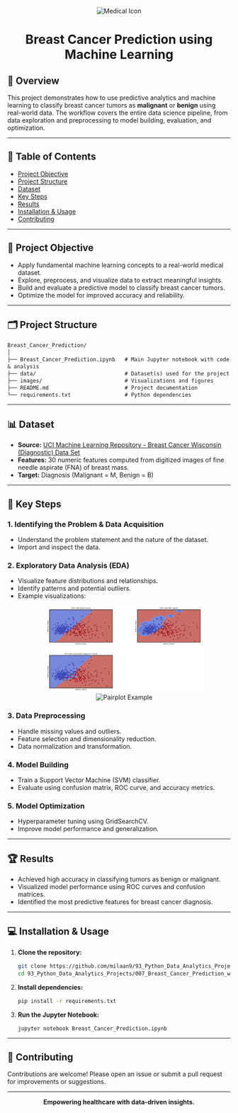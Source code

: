<p align="center">
  <img src="https://img.icons8.com/color/96/000000/medical-doctor.png" width="100" alt="Medical Icon"/>
</p>

<h1 align="center">Breast Cancer Prediction using Machine Learning</h1>

## 🚀 Overview

This project demonstrates how to use predictive analytics and machine learning to classify breast cancer tumors as **malignant** or **benign** using real-world data. The workflow covers the entire data science pipeline, from data exploration and preprocessing to model building, evaluation, and optimization.

---

## 📑 Table of Contents

- [Project Objective](#project-objective)
- [Project Structure](#project-structure)
- [Dataset](#dataset)
- [Key Steps](#key-steps)
- [Results](#results)
- [Installation & Usage](#installation--usage)
- [Contributing](#contributing)

---

## 🎯 Project Objective

- Apply fundamental machine learning concepts to a real-world medical dataset.
- Explore, preprocess, and visualize data to extract meaningful insights.
- Build and evaluate a predictive model to classify breast cancer tumors.
- Optimize the model for improved accuracy and reliability.

---

## 🗂️ Project Structure

```
Breast_Cancer_Prediction/
│
├── Breast_Cancer_Prediction.ipynb   # Main Jupyter notebook with code & analysis
├── data/                            # Dataset(s) used for the project
├── images/                          # Visualizations and figures
├── README.md                        # Project documentation
└── requirements.txt                 # Python dependencies
```

---

## 📊 Dataset

- **Source:** [UCI Machine Learning Repository - Breast Cancer Wisconsin (Diagnostic) Data Set](https://archive.ics.uci.edu/ml/datasets/Breast+Cancer+Wisconsin+%28Diagnostic%29)
- **Features:** 30 numeric features computed from digitized images of fine needle aspirate (FNA) of breast mass.
- **Target:** Diagnosis (Malignant = M, Benign = B)

---

## 🔑 Key Steps

### 1. Identifying the Problem & Data Acquisition
- Understand the problem statement and the nature of the dataset.
- Import and inspect the data.

### 2. Exploratory Data Analysis (EDA)
- Visualize feature distributions and relationships.
- Identify patterns and potential outliers.
- Example visualizations:
  <p align="center">
    <img src="/img/image.png" width="350" alt="Boxplot Example"/>
    <img src="https://seaborn.pydata.org/_images/seaborn-pairplot-1.png" width="350" alt="Pairplot Example"/>
  </p>

### 3. Data Preprocessing
- Handle missing values and outliers.
- Feature selection and dimensionality reduction.
- Data normalization and transformation.

### 4. Model Building
- Train a Support Vector Machine (SVM) classifier.
- Evaluate using confusion matrix, ROC curve, and accuracy metrics.

### 5. Model Optimization
- Hyperparameter tuning using GridSearchCV.
- Improve model performance and generalization.

---

## 🏆 Results

- Achieved high accuracy in classifying tumors as benign or malignant.
- Visualized model performance using ROC curves and confusion matrices.
- Identified the most predictive features for breast cancer diagnosis.

---

## 💻 Installation & Usage

1. **Clone the repository:**
   ```bash
   git clone https://github.com/milaan9/93_Python_Data_Analytics_Projects.git
   cd 93_Python_Data_Analytics_Projects/007_Breast_Cancer_Prediction_with_ML
   ```

2. **Install dependencies:**
   ```bash
   pip install -r requirements.txt
   ```

3. **Run the Jupyter Notebook:**
   ```bash
   jupyter notebook Breast_Cancer_Prediction.ipynb
   ```

---

## 🤝 Contributing

Contributions are welcome! Please open an issue or submit a pull request for improvements or suggestions.

---

<p align="center">
  <b>Empowering healthcare with data-driven insights.</b>
</p>
